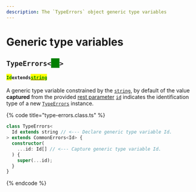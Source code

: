 ```yaml
---
description: The `TypeErrors` object generic type variables
---
```


# Generic type variables

## `TypeErrors<`<mark style="color:green;background-color:green;">`Id`</mark>`>`

#### <mark style="color:green;">`Id`</mark>`extends`[<mark style="color:green;">`string`</mark>](https://www.typescriptlang.org/docs/handbook/basic-types.html#string)

​A generic type variable constrained by the [`string`](https://developer.mozilla.org/en-US/docs/Web/JavaScript/Reference/Global\_Objects/String), by default of the value **captured** from the provided [rest parameter](https://developer.mozilla.org/en-US/docs/Web/JavaScript/Reference/Functions/rest\_parameters) [`id`](constructor.md#...id-id) indicates the identification type of a new [`TypeErrors`](broken-reference) instance.

{% code title="type-errors.class.ts" %}
```typescript
class TypeErrors<
  Id extends string // <--- Declare generic type variable Id.
> extends CommonErrors<Id> {
  constructor(
    ...id: Id[] // <--- Capture generic type variable Id.
  ) {
    super(...id);
  }
}
```
{% endcode %}
